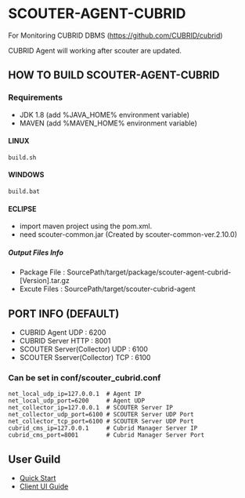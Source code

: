 # SCOUTER-AGENT-CUBRID
For Monitoring CUBRID DBMS (https://github.com/CUBRID/cubrid)

CUBRID Agent will working after scouter are updated.
## HOW TO BUILD SCOUTER-AGENT-CUBRID

### Requirements

- JDK 1.8 (add %JAVA_HOME% environment variable)
- MAVEN (add %MAVEN_HOME% environment variable)

#### LINUX
```
build.sh
```
#### WINDOWS
```
build.bat
```

#### ECLIPSE
- import maven project using the pom.xml.
- need scouter-common.jar (Created by scouter-common-ver.2.10.0)

##### Output Files Info
- Package File : SourcePath/target/package/scouter-agent-cubrid-[Version].tar.gz
- Excute Files : SourcePath/target/scouter-cubrid-agent

## PORT INFO (DEFAULT)

- CUBRID Agent UDP : 6200 
- CUBRID Server HTTP : 8001
- SCOUTER Server(Collector) UDP : 6100
- SCOUTER Sserver(Collector) TCP : 6100

### Can be set in conf/scouter_cubrid.conf
```
net_local_udp_ip=127.0.0.1  # Agent IP
net_local_udp_port=6200     # Agent UDP
net_collector_ip=127.0.0.1  # SCOUTER Server IP
net_collector_udp_port=6100 # SCOUTER Server UDP Port
net_collector_tcp_port=6100 # SCOUTER Server UDP Port
cubrid_cms_ip=127.0.0.1     # Cubrid Manager Server IP
cubrid_cms_port=8001        # Cubrid Manager Server Port
```
## User Guild
- [Quick Start](documents/quick_start.md)
- [Client UI Guide](documents/client_guide.md)

